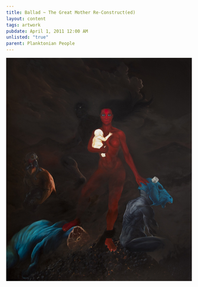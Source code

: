 ```yaml
---
title: Ballad ~ The Great Mother Re-Construct(ed)
layout: content
tags: artwork
pubdate: April 1, 2011 12:00 AM
unlisted: "true"
parent: Planktonian People
---
```

![The Great Mother Re-Construct(ed), 2011, Oil and acrylic on canvas, 182 x 152 cm.jpg](/static/img/Ali%20Akbar%20Mehta_The%20Great%20Mother%20Re-Construct(ed),%202011,%20Oil%20and%20acrylic%20on%20canvas,%20182%20x%20152%20cm.jpg)
